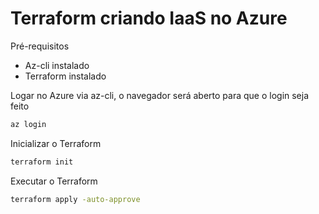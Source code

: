# Terraform criando IaaS no Azure

Pré-requisitos

- Az-cli instalado
- Terraform instalado

Logar no Azure via az-cli, o navegador será aberto para que o login seja feito

```sh
az login
```

Inicializar o Terraform

```sh
terraform init
```

Executar o Terraform

```sh
terraform apply -auto-approve
```

